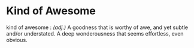 # Kind of Awesome

kind of awesome
:	*(adj.)* A goodness that is worthy of awe, and yet subtle and/or understated.  A deep wonderousness that seems effortless, even obvious.